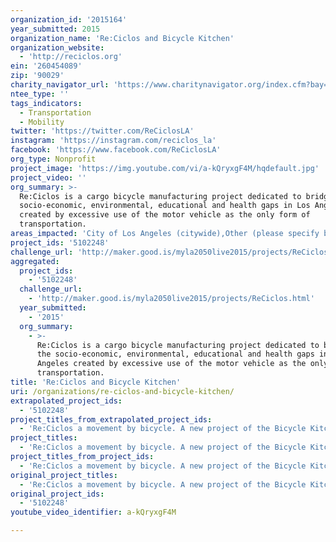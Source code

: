 ```yaml
---
organization_id: '2015164'
year_submitted: 2015
organization_name: 'Re:Ciclos and Bicycle Kitchen'
organization_website:
  - 'http://reciclos.org'
ein: '260454089'
zip: '90029'
charity_navigator_url: 'https://www.charitynavigator.org/index.cfm?bay=search.profile&ein=260454089'
ntee_type: ''
tags_indicators:
  - Transportation
  - Mobility
twitter: 'https://twitter.com/ReCiclosLA'
instagram: 'https://instagram.com/reciclos_la'
facebook: 'https://www.facebook.com/ReCiclosLA'
org_type: Nonprofit
project_image: 'https://img.youtube.com/vi/a-kQryxgF4M/hqdefault.jpg'
project_video: ''
org_summary: >-
  Re:Ciclos is a cargo bicycle manufacturing project dedicated to bridging the
  socio-economic, environmental, educational and health gaps in Los Angeles
  created by excessive use of the motor vehicle as the only form of
  transportation.
areas_impacted: 'City of Los Angeles (citywide),Other (please specify below):'
project_ids: '5102248'
challenge_url: 'http://maker.good.is/myla2050live2015/projects/ReCiclos.html'
aggregated:
  project_ids:
    - '5102248'
  challenge_url:
    - 'http://maker.good.is/myla2050live2015/projects/ReCiclos.html'
  year_submitted:
    - '2015'
  org_summary:
    - >-
      Re:Ciclos is a cargo bicycle manufacturing project dedicated to bridging
      the socio-economic, environmental, educational and health gaps in Los
      Angeles created by excessive use of the motor vehicle as the only form of
      transportation.
title: 'Re:Ciclos and Bicycle Kitchen'
uri: /organizations/re-ciclos-and-bicycle-kitchen/
extrapolated_project_ids:
  - '5102248'
project_titles_from_extrapolated_project_ids:
  - 'Re:Ciclos a movement by bicycle. A new project of the Bicycle Kitchen'
project_titles:
  - 'Re:Ciclos a movement by bicycle. A new project of the Bicycle Kitchen'
project_titles_from_project_ids:
  - 'Re:Ciclos a movement by bicycle. A new project of the Bicycle Kitchen'
original_project_titles:
  - 'Re:Ciclos a movement by bicycle. A new project of the Bicycle Kitchen'
original_project_ids:
  - '5102248'
youtube_video_identifier: a-kQryxgF4M

---
```

